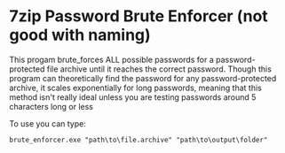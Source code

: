 # 7zip Password Brute Enforcer (not good with naming)
This progam brute_forces ALL possible passwords for a password-protected file archive until it reaches the correct password.
Though this program can theoretically find the password for any password-protected archive, it scales exponentially for long passwords, meaning that this method isn't really ideal unless you are testing passwords around 5 characters long or less

To use you can type:
```
brute_enforcer.exe "path\to\file.archive" "path\to\output\folder"
```
